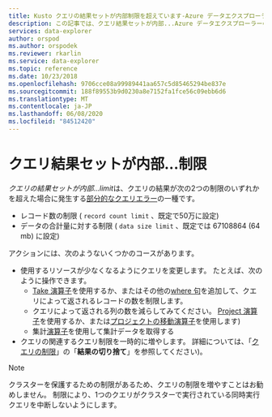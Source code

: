 ```yaml
---
title: Kusto クエリの結果セットが内部制限を超えています-Azure データエクスプローラー
description: この記事では、クエリ結果セットが内部...Azure データエクスプローラーの制限。
services: data-explorer
author: orspod
ms.author: orspodek
ms.reviewer: rkarlin
ms.service: data-explorer
ms.topic: reference
ms.date: 10/23/2018
ms.openlocfilehash: 9706cce08a99989441aa657c5d85465294be837e
ms.sourcegitcommit: 188f89553b9d0230a8e7152fa1fce56c09ebb6d6
ms.translationtype: MT
ms.contentlocale: ja-JP
ms.lasthandoff: 06/08/2020
ms.locfileid: "84512420"
---
```

# <a name="query-result-set-has-exceeded-the-internal--limit"></a>クエリ結果セットが内部...制限

*クエリの結果セットが内部...limit*は、クエリの結果が次の2つの制限のいずれかを超えた場合に発生する[部分的なクエリエラー](partialqueryfailures.md)の一種です。
* レコード数の制限 ( `record count limit` 、既定で50万に設定)
* データの合計量に対する制限 ( `data size limit` 、既定では 67108864 (64 mb) に設定)

アクションには、次のようないくつかのコースがあります。

* 使用するリソースが少なくなるようにクエリを変更します。 
  たとえば、次のように操作できます。
  * [Take 演算子](../query/takeoperator.md)を使用するか、またはその他の[where 句](../query/whereoperator.md)を追加して、クエリによって返されるレコードの数を制限します。
  * クエリによって返される列の数を減らしてみてください。 [Project 演算子](../query/projectoperator.md)を使用するか、または[プロジェクトの移動演算子](../query/projectawayoperator.md)を使用します)
  * 集計[演算子](../query/summarizeoperator.md)を使用して集計データを取得する
* クエリの関連するクエリ制限を一時的に増やします。 詳細については、「[クエリの制限](querylimits.md)」の「**結果の切り捨て**」を参照してください)。

 > [!NOTE] 
 > クラスターを保護するための制限があるため、クエリの制限を増やすことはお勧めしません。 制限により、1つのクエリがクラスターで実行されている同時実行クエリを中断しないようにします。
  
